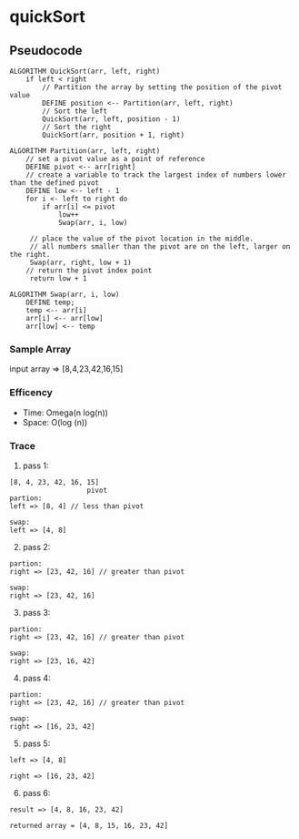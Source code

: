 # quickSort

## Pseudocode
```
ALGORITHM QuickSort(arr, left, right)
    if left < right
        // Partition the array by setting the position of the pivot value 
        DEFINE position <-- Partition(arr, left, right)
        // Sort the left
        QuickSort(arr, left, position - 1)
        // Sort the right
        QuickSort(arr, position + 1, right)

ALGORITHM Partition(arr, left, right)
    // set a pivot value as a point of reference
    DEFINE pivot <-- arr[right]
    // create a variable to track the largest index of numbers lower than the defined pivot
    DEFINE low <-- left - 1
    for i <- left to right do
        if arr[i] <= pivot
            low++
            Swap(arr, i, low)

     // place the value of the pivot location in the middle.
     // all numbers smaller than the pivot are on the left, larger on the right. 
     Swap(arr, right, low + 1)
    // return the pivot index point
     return low + 1

ALGORITHM Swap(arr, i, low)
    DEFINE temp;
    temp <-- arr[i]
    arr[i] <-- arr[low]
    arr[low] <-- temp
```

### Sample Array

input array => [8,4,23,42,16,15]<br>

### Efficency
* Time: Omega(n log(n))
* Space: O(log (n))

### Trace

1. pass 1:
```
[8, 4, 23, 42, 16, 15]
                   pivot
partion:
left => [8, 4] // less than pivot

swap:
left => [4, 8]
```

2. pass 2:
```
partion:
right => [23, 42, 16] // greater than pivot

swap:
right => [23, 42, 16]
```

3. pass 3:
```
partion:
right => [23, 42, 16] // greater than pivot

swap:
right => [23, 16, 42]
```

4. pass 4:
```
partion:
right => [23, 42, 16] // greater than pivot

swap:
right => [16, 23, 42]
```

5. pass 5:
```
left => [4, 8]

right => [16, 23, 42]
```

6. pass 6:
```
result => [4, 8, 16, 23, 42]
```

`returned array = [4, 8, 15, 16, 23, 42]`